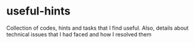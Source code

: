 # useful-hints
Collection of codes, hints and tasks that I find useful. Also, details about technical issues that I had faced and how I resolved them
